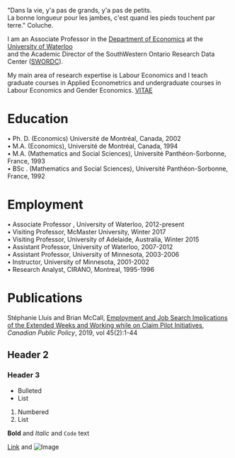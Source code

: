 

"Dans la vie, y'a pas de grands, y'a pas de petits.<br />	La bonne longueur pour les jambes, c'est quand les pieds touchent par terre." Coluche.

I am an Associate Professor in the [Department of Economics](https://uwaterloo.ca/economics/) at the [University of Waterloo](https://uwaterloo.ca/)<br /> and the Academic Director of the SouthWestern Ontario Research Data Center ([SWORDC](https://uwaterloo.ca/southwestern-ontario-research-data-centre/)).

My main area of research expertise is Labour Economics and I teach graduate courses in Applied Econometrics and undergraduate courses in Labour Economics and Gender Economics.
[VITAE]("/main/")

# Education
• Ph. D. (Economics) Université de Montréal, Canada, 2002<br />
• M.A. (Economics), Université de Montréal, Canada, 1994<br />
• M.A. (Mathematics and Social Sciences), Université Panthéon-Sorbonne, France, 1993<br />
• BSc . (Mathematics and Social Sciences), Université Panthéon-Sorbonne, France, 1992<br />

# Employment 
• Associate Professor , University of Waterloo, 2012-present<br />
• Visiting Professor, McMaster University, Winter 2017<br />
• Visiting Professor, University of Adelaide, Australia, Winter 2015<br />
• Assistant Professor, University of Waterloo, 2007-2012<br />
• Assistant Professor, University of Minnesota, 2003-2006<br />
• Instructor, University of Minnesota, 2001-2002<br />
• Research Analyst, CIRANO, Montreal, 1995-1996<br />

# Publications
Stéphanie Lluis and Brian McCall, [Employment and Job Search Implications of the Extended Weeks and Working while on Claim Pilot Initiatives](https://www.utpjournals.press/doi/full/10.3138/cpp.2018-031), _Canadian Public Policy_, 2019, vol 45(2):1-44

## Header 2
### Header 3

- Bulleted
- List

1. Numbered
2. List

**Bold** and _Italic_ and `Code` text

[Link](url) and ![Image](src)
```

